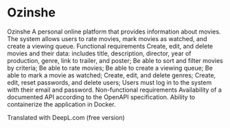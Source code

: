 # Ozinshe 

Ozinshe
A personal online platform that provides information about movies. The system allows users to rate movies, mark movies as watched, and create a viewing queue.
Functional requirements
Create, edit, and delete movies and their data: includes title, description, director, year of production, genre, link to trailer, and poster;
Be able to sort and filter movies by criteria;
Be able to rate movies;
Be able to create a viewing queue;
Be able to mark a movie as watched;
Create, edit, and delete genres;
Create, edit, reset passwords, and delete users;
Users must log in to the system with their email and password.
Non-functional requirements
Availability of a documented API according to the OpenAPI specification.
Ability to containerize the application in Docker.

Translated with DeepL.com (free version)
